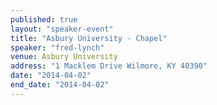 ```yaml
---
published: true
layout: "speaker-event"
title: "Asbury University - Chapel"
speaker: "fred-lynch"
venue: Asbury University
address: "1 Macklem Drive Wilmore, KY 40390"
date: "2014-04-02"
end_date: "2014-04-02"
---
```



